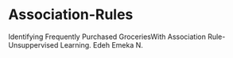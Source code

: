 # Association-Rules

Identifying Frequently Purchased GroceriesWith Association Rule- Unsuppervised Learning.
Edeh Emeka N.
